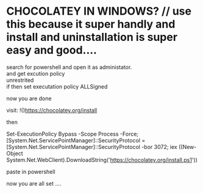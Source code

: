 # CHOCOLATEY IN WINDOWS? // use this because it super handly and install and uninstallation is super easy and good....
search for powershell and open it as administator. </br>
and get excution policy </br>
unrestrited </br>
if then set executation policy ALLSigned


now you are done


visit: !()https://chocolatey.org/install

then



Set-ExecutionPolicy Bypass -Scope Process -Force; [System.Net.ServicePointManager]::SecurityProtocol = [System.Net.ServicePointManager]::SecurityProtocol -bor 3072; iex ((New-Object System.Net.WebClient).DownloadString('https://chocolatey.org/install.ps1'))


paste in powershell



now you are all set ....

